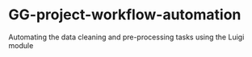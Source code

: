# GG-project-workflow-automation
Automating the data cleaning and pre-processing tasks using the Luigi module
